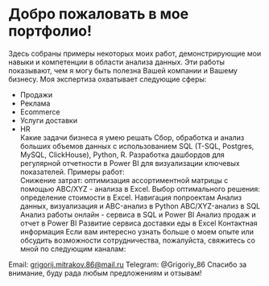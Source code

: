 # Добро пожаловать в мое портфолио!
Здесь собраны примеры некоторых моих работ, демонстрирующие мои навыки и компетенции в области анализа данных. Эти работы показывают, чем я могу быть полезна Вашей компании и Вашему бизнесу. Моя экспертиза охватывает следующие сферы:

- Продажи
- Реклама 
- Ecommerce 
- Услуги доставки
- HR  
Какие задачи бизнеса я умею решать
Сбор, обработка и анализ больших объемов данных с использованием SQL (T-SQL, Postgres, MySQL, ClickHouse), Python, R.
Разработка дашбордов для регулярной отчетности в Power BI для визуализации ключевых показателей.
Примеры работ:  
Снижение затрат: оптимизация ассортиментной матрицы с помощью ABC/XYZ - анализа в Excel.
Выбор оптимального решения: определение стоимости в Excel.
Навигация попроектам
Анализ данных, визуализация и ABC-анализ в Python
ABC/XYZ-анализ в SQL
Анализ работы онлайн - сервиса в SQL и Power BI
Анализ продаж и отчет в Power BI
Развитие сервиса доставки еды в Excel
Контактная информация
Если вам интересно узнать больше о моем опыте или обсудить возможности сотрудничества, пожалуйста, свяжитесь со мной по следующим каналам:

Email: grigorij.mitrakov.86@mail.ru
Telegram: @Grigoriy_86
Спасибо за внимание, буду рада любым предложениям и отзывам!
